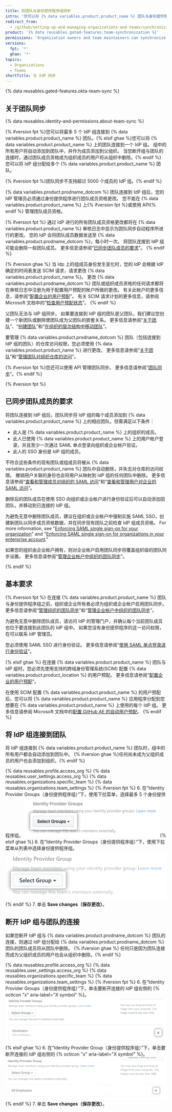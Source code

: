 ```yaml
---
title: 将团队与身份提供程序组同步
intro: '您可以将 {% data variables.product.product_name %} 团队与身份提供程序 (IdP) 组同步，以自动添加和删除团队成员。'
redirect_from:
  - /github/setting-up-and-managing-organizations-and-teams/synchronizing-a-team-with-an-identity-provider-group
product: '{% data reusables.gated-features.team-synchronization %}'
permissions: 'Organization owners and team maintainers can synchronize a {% data variables.product.prodname_dotcom %} team with an IdP group.'
versions:
  fpt: '*'
  ghae: '*'
topics:
  - Organizations
  - Teams
shortTitle: 与 IdP 同步
---
```


{% data reusables.gated-features.okta-team-sync %}

## 关于团队同步

{% data reusables.identity-and-permissions.about-team-sync %}

{% ifversion fpt %}您可以将最多 5 个 IdP 组连接到 {% data variables.product.product_name %} 团队。{% elsif ghae %}您可以将 {% data variables.product.product_name %} 上的团队连接到一个 IdP 组。 组中的所有用户将自动添加到团队中，并作为成员添加到父组织。 当您断开组与团队的连接时，通过团队成员资格成为组织成员的用户将从组织中删除。{% endif %} 您可以将 IdP 组分配给多个 {% data variables.product.product_name %} 团队。

{% ifversion fpt %}团队同步不支持超过 5000 个成员的 IdP 组。{% endif %}

{% data variables.product.prodname_dotcom %} 团队连接到 IdP 组后，您的 IdP 管理员必须通过身份提供程序进行团队成员资格更改。 您不能在 {% data variables.product.product_name %} 上{% ifversion fpt %}或使用 API{% endif %} 管理团队成员资格。

{% ifversion fpt %}
通过 IdP 进行的所有团队成员资格更改都将在 {% data variables.product.product_name %} 审核日志中显示为团队同步自动程序所进行的更改。 您的 IdP 会将团队成员数据发送至 {% data variables.product.prodname_dotcom %}，每小时一次。 将团队连接到 IdP 组可能会删除一些团队成员。 更多信息请参阅“[已同步团队成员的要求](#requirements-for-members-of-synchronized-teams)”。
{% endif %}

{% ifversion ghae %}
当 Idp 上的组成员身份发生变化时，您的 IdP 会根据 IdP 确定的时间表发送 SCIM 请求，请求更改 {% data variables.product.product_name %}。 更改 {% data variables.product.prodname_dotcom %} 团队或组织成员资格的任何请求都将在审核日志中注册为用于配置用户预配的帐户所做的更改。 有关此帐户的更多信息，请参阅“[配置企业的用户预配](/admin/authentication/configuring-user-provisioning-for-your-enterprise)”。 有关 SCIM 请求计划的更多信息，请参阅 Microsoft 文档中的“[检查用户预配状态](https://docs.microsoft.com/en-us/azure/active-directory/app-provisioning/application-provisioning-when-will-provisioning-finish-specific-user)”。
{% endif %}

父团队无法与 IdP 组同步。 如果要连接到 IdP 组的团队是父团队，我们建议您创建一个新团队或删除使团队成为父团队的嵌套关系。 更多信息请参阅“[关于团队](/articles/about-teams#nested-teams)”、“[创建团队](/organizations/organizing-members-into-teams/creating-a-team)”和“[在组织的层次结构中移动团队](/articles/moving-a-team-in-your-organizations-hierarchy)”。

要管理 {% data variables.product.prodname_dotcom %} 团队（包括连接到 IdP 组的团队）的仓库访问权限，您必须使用 {% data variables.product.product_name %} 进行更改。 更多信息请参阅“[关于团队](/articles/about-teams)”和“[管理团队对组织仓库的访问](/articles/managing-team-access-to-an-organization-repository)”。

{% ifversion fpt %}您还可以使用 API 管理团队同步。 更多信息请参阅“[团队同步](/rest/reference/teams#team-sync)”。{% endif %}

{% ifversion fpt %}
## 已同步团队成员的要求

将团队连接到 IdP 组后，团队同步将 IdP 组的每个成员添加到 {% data variables.product.product_name %} 上的相应团队，但需满足以下条件：
- 此人是 {% data variables.product.product_name %} 上的组织的成员。
- 此人已使用 {% data variables.product.product_name %} 上的用户帐户登录，并且至少一次通过 SAML 单点登录向组织或企业帐户验证。
- 此人的 SSO 身份是 IdP 组的成员。

不符合这些条件的现有团队或组成员将被从 {% data variables.product.product_name %} 团队中自动删除，并失去对仓库的访问权限。 撤销用户关联的身份也会将用户从映射到 IdP 组的任何团队中删除。 更多信息请参阅“[查看和管理成员对组织的 SAML 访问](/organizations/granting-access-to-your-organization-with-saml-single-sign-on/viewing-and-managing-a-members-saml-access-to-your-organization#viewing-and-revoking-a-linked-identity)”和“[查看和管理用户对企业的 SAML 访问](/github/setting-up-and-managing-your-enterprise/viewing-and-managing-a-users-saml-access-to-your-enterprise#viewing-and-revoking-a-linked-identity)”。

删除后的团队成员在使用 SSO 向组织或企业帐户进行身份验证后可以自动添加回团队，并移动到已连接的 IdP 组。

为避免无意中删除团队成员，建议在组织或企业帐户中强制实施 SAML SSO，创建新团队以同步成员资格数据，并在同步现有团队之前检查 IdP 组成员资格。 For more information, see "[Enforcing SAML single sign-on for your organization](/articles/enforcing-saml-single-sign-on-for-your-organization)" and "[Enforcing SAML single sign-on for organizations in your enterprise account](/github/setting-up-and-managing-your-enterprise/configuring-identity-and-access-management-for-your-enterprise-account/enforcing-saml-single-sign-on-for-organizations-in-your-enterprise-account)."

如果您的组织由企业帐户拥有，则对企业帐户启用团队同步将覆盖组织级的团队同步设置。 更多信息请参阅“[管理企业帐户中组织的团队同步](/github/setting-up-and-managing-your-enterprise/managing-team-synchronization-for-organizations-in-your-enterprise-account)”。

{% endif %}

## 基本要求

{% ifversion fpt %}
在连接 {% data variables.product.product_name %} 团队与身份提供程序组之前，组织或企业所有者必须为组织或企业帐户启用团队同步。 更多信息请参阅“[管理组织的团队同步](/organizations/managing-saml-single-sign-on-for-your-organization/managing-team-synchronization-for-your-organization)”和“[管理企业帐户中组织的团队同步](/github/setting-up-and-managing-your-enterprise/managing-team-synchronization-for-organizations-in-your-enterprise-account)”。

为避免无意中删除团队成员，请访问 IdP 的管理门户，并确认每个当前团队成员也位于要连接到此团队的 IdP 组中。 如果您没有身份提供程序的这一访问权限，在可以联系 IdP 管理员。

您必须使用 SAML SSO 进行身份验证。 更多信息请参阅“[使用 SAML 单点登录进行身份验证](/articles/authenticating-with-saml-single-sign-on)”。

{% elsif ghae %}
在连接 {% data variables.product.product_name %} 团队与 IdP 组时，您必须先使用支持的跨域身份管理系统(SCIM) 配置 {% data variables.product.product_location %} 的用户预配。 更多信息请参阅“[配置企业的用户预配](/admin/authentication/configuring-user-provisioning-for-your-enterprise)”。

在使用 SCIM 配置 {% data variables.product.product_name %} 的用户预配后，您可以将 {% data variables.product.product_name %} 应用程序分配到您想要在 {% data variables.product.product_name %} 上使用的每个 IdP 组。 更多信息请参阅 Microsoft 文档中的[配置 GitHub AE 的自动用户预配](https://docs.microsoft.com/en-us/azure/active-directory/saas-apps/github-ae-provisioning-tutorial#step-5-configure-automatic-user-provisioning-to-github-ae)。
{% endif %}

## 将 IdP 组连接到团队

将 IdP 组连接到 {% data variables.product.product_name %} 团队时，组中的所有用户都会自动添加到团队中。 {% ifversion ghae %}任何尚未成为父组织成员的用户也会添加到组织。{% endif %}

{% data reusables.profile.access_org %}
{% data reusables.user_settings.access_org %}
{% data reusables.organizations.specific_team %}
{% data reusables.organizations.team_settings %}
{% ifversion fpt %}
6. 在“Identity Provider Groups（身份提供程序组）”下，使用下拉菜单，选择最多 5 个身份提供程序组。 ![Drop-down menu to choose identity provider groups](/assets/images/help/teams/choose-an-idp-group.png){% elsif ghae %}
6. 在“Identity Provider Groups（身份提供程序组）”下，使用下拉菜单从列表中选择身份提供程序组。 ![Drop-down menu to choose identity provider group](/assets/images/enterprise/github-ae/teams/choose-an-idp-group.png){% endif %}
7. 单击 **Save changes（保存更改）**。

## 断开 IdP 组与团队的连接

如果您断开 IdP 组与 {% data variables.product.prodname_dotcom %} 团队的连接，则通过 IdP 组分配给 {% data variables.product.prodname_dotcom %} 团队的团队成员将从团队中删除。 {% ifversion ghae %} 任何只是因为团队连接而成为父组织成员的用户也会从组织中删除。{% endif %}

{% data reusables.profile.access_org %}
{% data reusables.user_settings.access_org %}
{% data reusables.organizations.specific_team %}
{% data reusables.organizations.team_settings %}
{% ifversion fpt %}
6. 在“Identity Provider Groups（身份提供程序组）”下，单击要断开连接的 IdP 组右侧的 {% octicon "x" aria-label="X symbol" %}。 ![Unselect a connected IdP group from the GitHub team](/assets/images/help/teams/unselect-idp-group.png){% elsif ghae %}
6. 在“Identity Provider Group（身份提供程序组）”下，单击要断开连接的 IdP 组右侧的 {% octicon "x" aria-label="X symbol" %}。 ![Unselect a connected IdP group from the GitHub team](/assets/images/enterprise/github-ae/teams/unselect-idp-group.png){% endif %}
7. 单击 **Save changes（保存更改）**。
